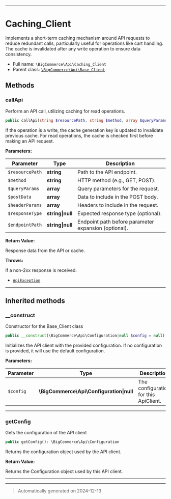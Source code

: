 ***

# Caching_Client

Implements a short-term caching mechanism around API requests to reduce redundant calls,
particularly useful for operations like cart handling. The cache is invalidated after
any write operation to ensure data consistency.



* Full name: `\BigCommerce\Api\Caching_Client`
* Parent class: [`\BigCommerce\Api\Base_Client`](./classes/BigCommerce/Api/Base_Client.md)




## Methods


### callApi

Perform an API call, utilizing caching for read operations.

```php
public callApi(string $resourcePath, string $method, array $queryParams, array $postData, array $headerParams, string|null $responseType = null, string|null $endpointPath = null): array
```

If the operation is a write, the cache generation key is updated to invalidate previous cache.
For read operations, the cache is checked first before making an API request.






**Parameters:**

| Parameter | Type | Description |
|-----------|------|-------------|
| `$resourcePath` | **string** | Path to the API endpoint. |
| `$method` | **string** | HTTP method (e.g., GET, POST). |
| `$queryParams` | **array** | Query parameters for the request. |
| `$postData` | **array** | Data to include in the POST body. |
| `$headerParams` | **array** | Headers to include in the request. |
| `$responseType` | **string&#124;null** | Expected response type (optional). |
| `$endpointPath` | **string&#124;null** | Endpoint path before parameter expansion (optional). |


**Return Value:**

Response data from the API or cache.



**Throws:**
<p>If a non-2xx response is received.</p>

- [`ApiException`](./classes/BigCommerce/Api/v3/ApiException.md)



***


## Inherited methods


### __construct

Constructor for the Base_Client class

```php
public __construct(\BigCommerce\Api\Configuration|null $config = null): mixed
```

Initializes the API client with the provided configuration. If no configuration
is provided, it will use the default configuration.






**Parameters:**

| Parameter | Type | Description |
|-----------|------|-------------|
| `$config` | **\BigCommerce\Api\Configuration&#124;null** | The configuration for this ApiClient. |





***

### getConfig

Gets the configuration of the API client

```php
public getConfig(): \BigCommerce\Api\Configuration
```

Returns the configuration object used by the API client.







**Return Value:**

Returns the Configuration object used by this API client.




***


***
> Automatically generated on 2024-12-13
